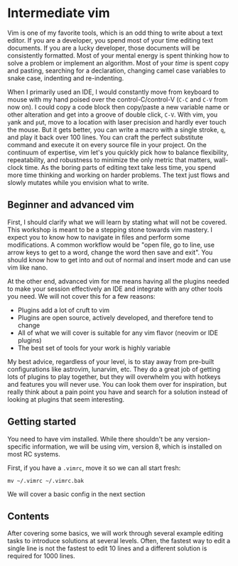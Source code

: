 # Intermediate vim

Vim is one of my favorite tools, which is an odd thing to write about a text
editor.  If you are a developer, you spend most of your time editing text
documents.  If you are a lucky developer, those documents will be consistently
formatted.  Most of your mental energy is spent thinking how to solve a problem
or implement an algorithm.  Most of your *time* is spent copy and pasting, searching
for a declaration, changing camel case variables to snake case, indenting and re-indenting.

When I primarily used an IDE, I would constantly move from keyboard to mouse with my
hand poised over the control-C/control-V (`C-C` and `C-V` from now on).  I could
copy a code block then copy/paste a new variable name or other alteration and get
into a groove of double click, `C-V`.  With vim, you `y`ank and `p`ut, move to
a location with laser precision and hardly ever touch the mouse.  But it gets better,
you can write a macro with a single stroke, `q`, and play it back over 100 lines.
You can craft the perfect substitute command and execute it on every source file
in your project.  On the continuum of expertise, vim let's you quickly pick how
to balance flexibility, repeatability, and robustness to minimize the only metric
that matters, wall-clock time. As the boring parts of editing text take less time,
you spend more time thinking and working on harder problems. The text just flows
and slowly mutates while you envision what to write.

## Beginner and advanced vim

First, I should clarify what we will learn by stating what will not be covered.
This workshop is meant to be a stepping stone towards vim mastery.  I expect you
to know how to navigate in files and perform some modifications.  A common
workflow would be "open file, go to line, use arrow keys to get to a word,
change the word then save and exit".  You should know how to get into and out
of normal and insert mode and can use vim like nano.

At the other end, advanced vim for me means having all the plugins needed to
make your session effectively an IDE and integrate with any other tools you need.
We will not cover this for a few reasons:
 - Plugins add a lot of cruft to vim
 - Plugins are open source, actively developed, and therefore tend to change
 - All of what we will cover is suitable for any vim flavor (neovim or IDE plugins)
 - The best set of tools for your work is highly variable

My best advice, regardless of your level, is to stay away from pre-built configurations
like astrovim, lunarvim, etc.  They do a great job of getting lots of plugins
to play together, but they will overwhelm you with hotkeys and features you
will never use.  You can look them over for inspiration, but really think about
a pain point you have and search for a solution instead of looking at plugins
that seem interesting.

## Getting started

You need to have vim installed.  While there shouldn't be any version-specific
information, we will be using vim, version 8, which is installed on most RC
systems.

First, if you have a `.vimrc`, move it so we can all start fresh:
```
mv ~/.vimrc ~/.vimrc.bak
```
We will cover a basic config in the next section

## Contents

After covering some basics, we will work through several example editing tasks
to introduce solutions at several levels.  Often, the fastest way to edit a
single line is not the fastest to edit 10 lines and a different solution is
required for 1000 lines.

